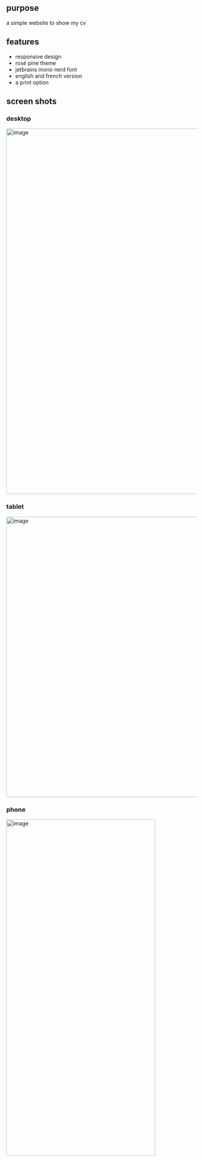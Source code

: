 ## purpose
a simple website to show my cv

## features
- responsive design
- rosé pine theme
- jetbrains mono nerd font
- english and french version
- a print option

## screen shots
### desktop
<img width="1898" height="964" alt="image" src="https://github.com/user-attachments/assets/c8933bd8-ce5a-4ba8-8125-08dded64943b" />

### tablet
<img width="962" height="739" alt="image" src="https://github.com/user-attachments/assets/2882ed3c-f4cc-4f38-99ea-49d627a037f1" />

### phone
<img width="392" height="887" alt="image" src="https://github.com/user-attachments/assets/d77cb394-2bd8-4aff-aee6-7a93218b6163" />
